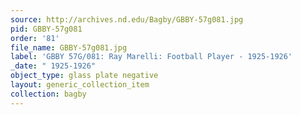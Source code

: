 ```yaml
---
source: http://archives.nd.edu/Bagby/GBBY-57g081.jpg
pid: GBBY-57g081
order: '81'
file_name: GBBY-57g081.jpg
label: 'GBBY 57G/081: Ray Marelli: Football Player - 1925-1926'
_date: " 1925-1926"
object_type: glass plate negative
layout: generic_collection_item
collection: bagby
---
```

